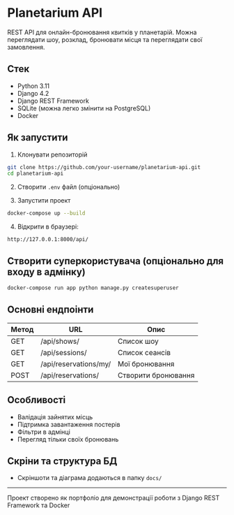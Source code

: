# Planetarium API

REST API для онлайн-бронювання квитків у планетарій. Можна переглядати шоу, розклад, бронювати місця та переглядати свої замовлення.

## Стек
- Python 3.11
- Django 4.2
- Django REST Framework
- SQLite (можна легко змінити на PostgreSQL)
- Docker

## Як запустити

1. Клонувати репозиторій
```bash
git clone https://github.com/your-username/planetarium-api.git
cd planetarium-api
```

2. Створити `.env` файл (опціонально)

3. Запустити проект
```bash
docker-compose up --build
```

4. Відкрити в браузері:
```
http://127.0.0.1:8000/api/
```

## Створити суперкористувача (опціонально для входу в адмінку)
```bash
docker-compose run app python manage.py createsuperuser
```

## Основні ендпоінти

| Метод | URL                          | Опис                         |
|-------|------------------------------|------------------------------|
| GET   | /api/shows/                 | Список шоу                   |
| GET   | /api/sessions/              | Список сеансів               |
| GET   | /api/reservations/my/       | Мої бронювання               |
| POST  | /api/reservations/          | Створити бронювання          |

## Особливості
- Валідація зайнятих місць
- Підтримка завантаження постерів
- Фільтри в адмінці
- Перегляд тільки своїх бронювань

## Скріни та структура БД
- Скріншоти та діаграма додаються в папку `docs/`

---

Проект створено як портфоліо для демонстрації роботи з Django REST Framework та Docker
